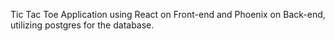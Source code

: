 Tic Tac Toe Application using React on Front-end and Phoenix on Back-end, utilizing postgres for the database.
